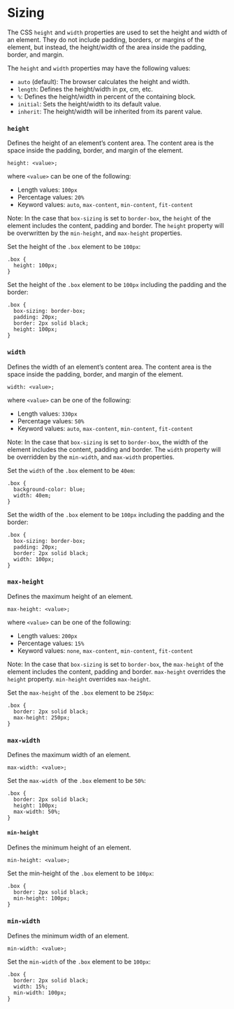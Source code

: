 # Sizing
The CSS `height` and `width` properties are used to set the height and width of an element. They do not include padding, borders, or margins of the element, but instead, the height/width of the area inside the padding, border, and margin.

The `height` and `width` properties may have the following values:
* `auto` (default): The browser calculates the height and width.
* `length`: Defines the height/width in px, cm, etc.
* `%`: Defines the height/width in percent of the containing block.
* `initial`: Sets the height/width to its default value.
* `inherit`: The height/width will be inherited from its parent value.

### `height`
Defines the height of an element’s content area. The content area is the space inside the padding, border, and margin of the element.
```
height: <value>;
```

where `<value>` can be one of the following:
* Length values: `100px`
* Percentage values: `20%`
* Keyword values: `auto`, `max-content`, `min-content`, `fit-content`

Note: In the case that `box-sizing` is set to `border-box`, the `height` of the element includes the content, padding and border. The `height` property will be overwritten by the `min-height`, and `max-height` properties.

Set the height of the `.box` element to be `100px`:
```
.box {
  height: 100px;
}
```
Set the height of the `.box` element to be `100px` including the padding and the border:
```
.box {
  box-sizing: border-box;
  padding: 20px;
  border: 2px solid black;
  height: 100px;
}
```

### `width`
Defines the width of an element’s content area. The content area is the space inside the padding, border, and margin of the element.

```
width: <value>;
```

where `<value>` can be one of the following:
* Length values: `330px`
* Percentage values: `50%`
* Keyword values: `auto`, `max-content`, `min-content`, `fit-content`


Note: In the case that `box-sizing` is set to `border-box`, the width of the element includes the content, padding and border. The `width` property will be overridden by the `min-width`, and `max-width` properties.

Set the `width` of the `.box` element to be `40em`:
```
.box {
  background-color: blue;
  width: 40em;
}
```
Set the width of the `.box` element to be `100px` including the padding and the border:

```
.box {
  box-sizing: border-box;
  padding: 20px;
  border: 2px solid black;
  width: 100px;
}
```

### `max-height`
Defines the maximum height of an element.

```
max-height: <value>;
```
where `<value>` can be one of the following:
* Length values: `200px`
* Percentage values: `15%`
* Keyword values: `none`, `max-content`, `min-content`, `fit-content`

Note: In the case that `box-sizing` is set to `border-box`, the `max-height` of the element includes the content, padding and border. `max-height` overrides the `height` property. `min-height` overrides `max-height`.

Set the `max-height` of the `.box` element to be `250px`:
```
.box {
  border: 2px solid black;
  max-height: 250px;
}
```

### `max-width`
Defines the maximum width of an element.

```
max-width: <value>;
```
Set the `max-width `of the `.box` element to be `50%`:


```
.box {
  border: 2px solid black;
  height: 100px;
  max-width: 50%;
}
```


#### `min-height`
Defines the minimum height of an element.
```
min-height: <value>;
```

Set the min-height of the `.box` element to be `100px`:

```
.box {
  border: 2px solid black;
  min-height: 100px;
}
```

### `min-width`
Defines the minimum width of an element.
```
min-width: <value>;
```

Set the `min-width` of the `.box` element to be `100px`:
```
.box {
  border: 2px solid black;
  width: 15%;
  min-width: 100px;
}
```

